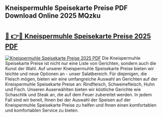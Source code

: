 ## Kneispermuhle Speisekarte Preise PDF Download Online 2025 MQzku

# <h2><a href="http://gc9bxtb.nevu.top/?p=Kneispermuhle+Speisekarte+Preise">🔗 👉🔴 Kneispermuhle Speisekarte Preise 2025 PDF</a></h2>

[![Kneispermuhle Speisekarte Preise 2025 PDF](https://i.imgur.com/dBaPXMq.png)](http://gc9bxtb.nevu.top/?p=Kneispermuhle+Speisekarte+Preise)
Die Kneispermuhle Speisekarte Preise ist nicht nur eine Liste von Gerichten, sondern auch die Kunst der Wahl. Auf unserer Kneispermuhle Speisekarte Preise bieten wir leichte und neue Optionen an - unser Salatbereich. Für diejenigen, die Fleisch mögen, bieten wir eine umfangreiche Auswahl an Gerichten auf der Kneispermuhle Speisekarte Preise an: Rindfleisch, Schweinefleisch, Huhn und Fisch. Unseren Auserwählten bieten wir köstliche Gerichte wie Schaschlik und Steak an, die auf dem Feuer zubereitet werden. In jedem Fall sind wir bereit, Ihnen bei der Auswahl der Speisen auf der Kneispermuhle Speisekarte Preise zu helfen und Ihnen einen komfortablen und komfortablen Service zu bieten.
